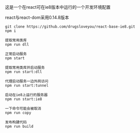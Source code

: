 这是一个在react可在ie8版本中运行的一个开发环境配置

react与react-dom采用0.14.8版本

```
git clone https://github.com/drugsloveyou/react-base-ie8.git
npm i

提取常用类库
npm run dll

正常启动服务
npm start

提取常用类库并启动服务
npm run start:dll

代理启动服务一边外网访问
npm run start:tunnel

启动在ie8上运行的服务器
npm run start:ie8

一下命令可能会被取消
npm run copy 

发布构建代码
npm run build
```
